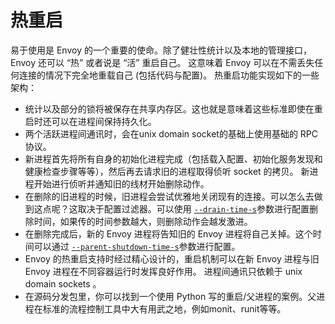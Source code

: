 # 热重启

易于使用是 Envoy 的一个重要的使命。除了健壮性统计以及本地的管理接口，Envoy 还可以 “热” 或者说是 “活” 重启自己。
这意味着 Envoy 可以在不需丢失任何连接的情况下完全地重载自己 (包括代码与配置)。 热重启功能实现如下的一些架构：

- 统计以及部分的锁将被保存在共享内存区。这也就是意味着这些标准即使在重启时还可以在进程间保持持久化。
- 两个活跃进程间通讯时，会在unix domain socket的基础上使用基础的 RPC 协议。
- 新进程首先将所有自身的初始化进程完成（包括载入配置、初始化服务发现和健康检查步骤等等），然后再去请求旧的进程取得侦听 socket 的拷贝。
新进程开始进行侦听并通知旧的线材开始删除动作。
- 在删除的旧进程的时候，旧进程会尝试优雅地关闭现有的连接。可以怎么去做到这点呢？这取决于配置过滤器。可以使用 
[`--drain-time-s`](../../operations/cli.md#cmdoption-drain-time-s)参数进行配置删除时间，如果传的时间参数越大，则删除动作会越发激进。
- 在删除完成后，新的 Envoy 进程将告知旧的 Envoy 进程将自己关掉。这个时间可以通过
[`--parent-shutdown-time-s`](../../operations/cli.md#cmdoption-parent-shutdown-time-s)参数进行配置。
- Envoy 的热重启支持时经过精心设计的，重启机制可以在新 Envoy 进程与旧 Envoy 进程在不同容器运行时发挥良好作用。
进程间通讯只依赖于 unix domain sockets 。
- 在源码分发包里，你可以找到一个使用 Python 写的重启/父进程的案例。父进程在标准的流程控制工具中大有用武之地，例如monit、runit等等。